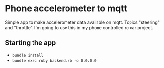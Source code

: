 # Phone accelerometer to mqtt
Simple app to make accelerometer data available on mqtt. Topics "steering" and "throttle". I'm going to use this in my phone controlled rc car project.


## Starting the app
 * ```bundle install```
 * ```bundle exec ruby backend.rb -o 0.0.0.0```